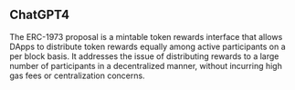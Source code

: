 ## ChatGPT4

The ERC-1973 proposal is a mintable token rewards interface that allows DApps to distribute token rewards equally among active participants on a per block basis. It addresses the issue of distributing rewards to a large number of participants in a decentralized manner, without incurring high gas fees or centralization concerns.
